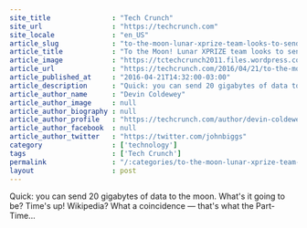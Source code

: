 ```yaml
---
site_title               : "Tech Crunch"
site_url                 : "https://techcrunch.com"
site_locale              : "en_US"
article_slug             : "to-the-moon-lunar-xprize-team-looks-to-send-wikipedia-into-space-aboard-homemade-rover"
article_title            : "To the Moon! Lunar XPRIZE team looks to send Wikipedia into space aboard homemade rover"
article_image            : "https://tctechcrunch2011.files.wordpress.com/2016/04/pts-lunar-rover.jpg?w=764&h=400&crop=1"
article_url              : "https://techcrunch.com/2016/04/21/to-the-moon-lunar-xprize-team-looks-to-send-wikipedia-into-space-aboard-homemade-rover/"
article_published_at     : "2016-04-21T14:32:00-03:00"
article_description      : "Quick: you can send 20 gigabytes of data to the moon. What's it going to be? Time's up! Wikipedia? What a coincidence — that's what the Part-Time..."
article_author_name      : "Devin Coldewey"
article_author_image     : null
article_author_biography : null
article_author_profile   : "https://techcrunch.com/author/devin-coldewey/"
article_author_facebook  : null
article_author_twitter   : "https://twitter.com/johnbiggs"
category                 : ['technology']
tags                     : ['Tech Crunch']
permalink                : "/:categories/to-the-moon-lunar-xprize-team-looks-to-send-wikipedia-into-space-aboard-homemade-rover/"
layout                   : post
---
```


Quick: you can send 20 gigabytes of data to the moon. What's it going to be? Time's up! Wikipedia? What a coincidence — that's what the Part-Time...
